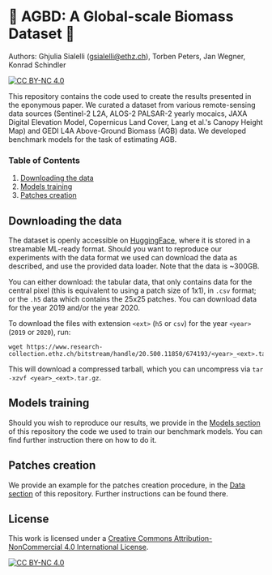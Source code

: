# :evergreen_tree: AGBD: A Global-scale Biomass Dataset :deciduous_tree:
Authors: Ghjulia Sialelli ([gsialelli@ethz.ch](mailto:gsialelli@ethz.ch)), Torben Peters, Jan Wegner, Konrad Schindler

[![CC BY-NC 4.0][cc-by-nc-shield]][cc-by-nc]

This repository contains the code used to create the results presented in the eponymous paper. We curated a dataset from various remote-sensing data sources (Sentinel-2 L2A, ALOS-2 PALSAR-2 yearly mocaics, JAXA Digital Elevation Model, Copernicus Land Cover, Lang et al.'s Canopy Height Map) and GEDI L4A Above-Ground Biomass (AGB) data. We developed benchmark models for the task of estimating AGB.

### Table of Contents
1. [Downloading the data](https://github.com/ghjuliasialelli/AGBD#Downloading-the-data)
2. [Models training](https://github.com/ghjuliasialelli/AGBD#Models-training)
3. [Patches creation](https://github.com/ghjuliasialelli/AGBD#Patches-creation)

## Downloading the data
The dataset is openly accessible on [HuggingFace](https://huggingface.co/datasets/prs-eth/AGBD), where it is stored in a streamable ML-ready format. Should you want to reproduce our experiments with the data format we used can download the data as described, and use the provided data loader. Note that the data is ~300GB.

You can either download: the tabular data, that only contains data for the central pixel (this is equivalent to using a patch size of 1x1), in `.csv` format; or the `.h5` data which contains the 25x25 patches. You can download data for the year 2019 and/or the year 2020. 

To download the files with extension `<ext>` (`h5` or `csv`) for the year `<year>` (`2019` or `2020`), run: 
```
wget https://www.research-collection.ethz.ch/bitstream/handle/20.500.11850/674193/<year>_<ext>.tar.gz
```

This will download a compressed tarball, which you can uncompress via `tar -xzvf <year>_<ext>.tar.gz`. 


## Models training
Should you wish to reproduce our results, we provide in the [Models section](https://github.com/ghjuliasialelli/AGBD/tree/main/Models) of this repository the code we used to train our benchmark models. You can find further instruction there on how to do it.

## Patches creation
We provide an example for the patches creation procedure, in the [Data section](https://github.com/ghjuliasialelli/AGBD/tree/main/Data) of this repository. Further instructions can be found there.

## License


This work is licensed under a
[Creative Commons Attribution-NonCommercial 4.0 International License][cc-by-nc].


[![CC BY-NC 4.0][cc-by-nc-image]][cc-by-nc]

[cc-by-nc]: https://creativecommons.org/licenses/by-nc/4.0/
[cc-by-nc-image]: https://licensebuttons.net/l/by-nc/4.0/88x31.png
[cc-by-nc-shield]: https://img.shields.io/badge/License-CC%20BY--NC%204.0-lightgrey.svg


